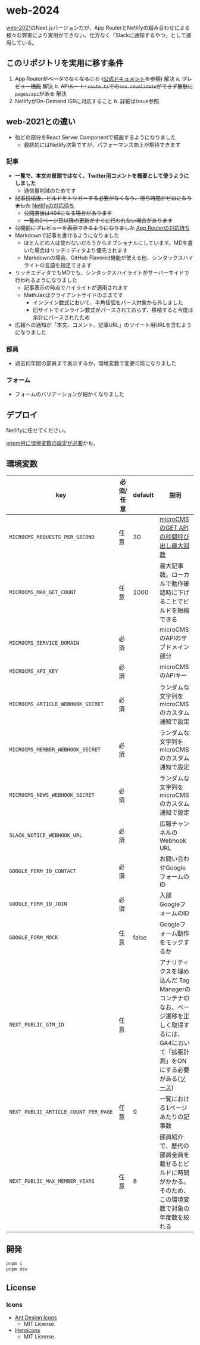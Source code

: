 # web-2024

[web-2021](https://github.com/oucrc-org/web-2021)のNext.jsバージョンだが、App RouterとNetlifyの組み合わせによる様々な弊害により実用ができない。仕方なく「Slackに通知するやつ」として運用している。

## このリポジトリを実用に移す条件

1. ~~App Routerがベータでなくなること ([公式ドキュメント](https://beta.nextjs.org/docs/app-directory-roadmap)を参照)~~ 解決
  a. ~~プレビュー機能~~ 解決
  b. ~~APIルート: `route.ts`での`res.revalidate`ができず無駄に`pages/api`がある~~ 解決
1. NetlifyがOn-Demand ISRに対応すること
  b. 詳細はIssue参照

## web-2021との違い

- 殆どの部分をReact Server Componentで描画するようになりました
  - 最終的にはNetlify次第ですが、パフォーマンス向上が期待できます

### 記事

- **一覧で、本文の冒頭ではなく、Twitter用コメントを概要として使うようにしました**
  - 通信量削減のためです
- ~~記事投稿後、ビルドをトリガーする必要がなくなり、待ち時間がゼロになりました~~ [Netlifyの対応待ち](https://github.com/netlify/next-runtime/issues/1288)
  - ~~公開直後は404になる場合があります~~
  - ~~一覧の2ページ目以降の更新がすぐに行われない場合があります~~
- ~~公開前にプレビューを表示できるようになりました~~ [App Routerの対応待ち](https://beta.nextjs.org/docs/app-directory-roadmap#other)
- Markdownで記事を書けるようになりました
  - ほとんどの人は使わないだろうからオプショナルにしています。MDを書いた場合はリッチエディタより優先されます
  - Markdownの場合、GitHub Flavored機能が使える他、シンタックスハイライトの言語を指定できます
- リッチエディタでもMDでも、シンタックスハイライトがサーバーサイドで行われるようになりました
  - 記事表示の時点でハイライトが適用されます
  - MathJaxはクライアントサイドのままです
    - インライン数式において、半角括弧をパース対象から外しました
    - 旧サイトでインライン数式がパースされておらず、移植すると今度は余計にパースされたため
- 広報への通知が「本文、コメント、記事URL」のツイート用URLを含むようになりました

### 部員

- 過去何年間の部員まで表示するか、環境変数で変更可能になりました

### フォーム

- フォームのバリデーションが細かくなりました

## デプロイ

Netlifyに任せてください。

[pnpm用に環境変数の設定が必要](https://docs.netlify.com/integrations/frameworks/next-js/overview/#pnpm-support)かも。

## 環境変数

|key|必須/任意|default|説明|
|---|---|---|---|
|`MICROCMS_REQUESTS_PER_SECOND`|任意|30|[microCMSのGET APIの秒間呼び出し最大回数](https://document.microcms.io/manual/limitations#h1eb9467502)|
|`MICROCMS_MAX_GET_COUNT`|任意|1000|最大記事数。ローカルで動作確認時に下げることでビルドを短縮できる|
|`MICROCMS_SERVICE_DOMAIN`|必須||microCMSのAPIのサブドメイン部分|
|`MICROCMS_API_KEY`|必須||microCMSのAPIキー|
|`MICROCMS_ARTICLE_WEBHOOK_SECRET`|必須||ランダムな文字列をmicroCMSのカスタム通知で設定|
|`MICROCMS_MEMBER_WEBHOOK_SECRET`|必須||ランダムな文字列をmicroCMSのカスタム通知で設定|
|`MICROCMS_NEWS_WEBHOOK_SECRET`|必須||ランダムな文字列をmicroCMSのカスタム通知で設定|
|`SLACK_NOTICE_WEBHOOK_URL`|必須||広報チャンネルのWebhook URL|
|`GOOGLE_FORM_ID_CONTACT`|必須||お問い合わせGoogleフォームのID|
|`GOOGLE_FORM_ID_JOIN`|必須||入部GoogleフォームのID|
|`GOOGLE_FORM_MOCK`|任意|false|Googleフォーム動作をモックするか|
|`NEXT_PUBLIC_GTM_ID`|任意||アナリティクスを埋め込んだ Tag ManagerのコンテナID<br>なお、ページ遷移を正しく取得するには、GA4において「拡張計測」をONにする必要がある([ソース](https://zenn.dev/waddy/scraps/940ac10e7c3f94))|
|`NEXT_PUBLIC_ARTICLE_COUNT_PER_PAGE`|任意|9|一覧における1ページあたりの記事数|
|`NEXT_PUBLIC_MAX_MEMBER_YEARS`|任意|8|部員紹介で、歴代の部員全員を載せるとビルドに時間がかかる。<br>そのため、この環境変数で対象の年度数を絞れる|

## 開発

```sh
pnpm i
pnpm dev
```

## License

### Icons

- [Ant Design Icons](https://github.com/ant-design/ant-design-icons)
  - MIT License.
- [Heroicons](https://github.com/tailwindlabs/heroicons)
  - MIT License.
